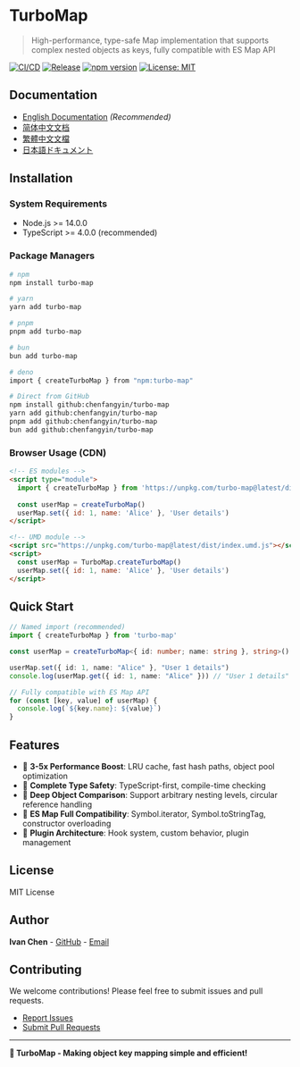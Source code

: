 # TurboMap

> High-performance, type-safe Map implementation that supports complex nested objects as keys, fully compatible with ES Map API

[![CI/CD](https://github.com/chenfangyin/turbo-map/workflows/ci/badge.svg)](https://github.com/chenfangyin/turbo-map/actions)
[![Release](https://github.com/chenfangyin/turbo-map/workflows/release/badge.svg)](https://github.com/chenfangyin/turbo-map/actions)
[![npm version](https://badge.fury.io/js/turbo-map.svg)](https://badge.fury.io/js/turbo-map)
[![License: MIT](https://img.shields.io/badge/License-MIT-yellow.svg)](https://opensource.org/licenses/MIT)

## Documentation

- [English Documentation](./docs/en/README.md) *(Recommended)*
- [简体中文文档](./docs/zh-CN/README.md)
- [繁體中文文檔](./docs/zh-TW/README.md)
- [日本語ドキュメント](./docs/ja/README.md)

## Installation

### System Requirements
- Node.js >= 14.0.0
- TypeScript >= 4.0.0 (recommended)

### Package Managers

```bash
# npm
npm install turbo-map

# yarn
yarn add turbo-map

# pnpm
pnpm add turbo-map

# bun
bun add turbo-map

# deno
import { createTurboMap } from "npm:turbo-map"

# Direct from GitHub
npm install github:chenfangyin/turbo-map
yarn add github:chenfangyin/turbo-map
pnpm add github:chenfangyin/turbo-map
bun add github:chenfangyin/turbo-map
```

### Browser Usage (CDN)

```html
<!-- ES modules -->
<script type="module">
  import { createTurboMap } from 'https://unpkg.com/turbo-map@latest/dist/index.esm.js'
  
  const userMap = createTurboMap()
  userMap.set({ id: 1, name: 'Alice' }, 'User details')
</script>

<!-- UMD module -->
<script src="https://unpkg.com/turbo-map@latest/dist/index.umd.js"></script>
<script>
  const userMap = TurboMap.createTurboMap()
  userMap.set({ id: 1, name: 'Alice' }, 'User details')
</script>
```

## Quick Start

```typescript
// Named import (recommended)
import { createTurboMap } from 'turbo-map'

const userMap = createTurboMap<{ id: number; name: string }, string>()

userMap.set({ id: 1, name: "Alice" }, "User 1 details")
console.log(userMap.get({ id: 1, name: "Alice" })) // "User 1 details"

// Fully compatible with ES Map API
for (const [key, value] of userMap) {
  console.log(`${key.name}: ${value}`)
}
```

## Features

- 🚀 **3-5x Performance Boost**: LRU cache, fast hash paths, object pool optimization
- 🔐 **Complete Type Safety**: TypeScript-first, compile-time checking
- 🔄 **Deep Object Comparison**: Support arbitrary nesting levels, circular reference handling
- 🎯 **ES Map Full Compatibility**: Symbol.iterator, Symbol.toStringTag, constructor overloading
- 🔌 **Plugin Architecture**: Hook system, custom behavior, plugin management

## License

MIT License

## Author

**Ivan Chen** - [GitHub](https://github.com/chenfangyin) - [Email](mailto:fangyin.chen@gmail.com)

## Contributing

We welcome contributions! Please feel free to submit issues and pull requests.

- [Report Issues](https://github.com/chenfangyin/turbo-map/issues)
- [Submit Pull Requests](https://github.com/chenfangyin/turbo-map/pulls)

---

**🚀 TurboMap - Making object key mapping simple and efficient!**
